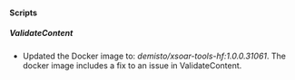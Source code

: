
#### Scripts
##### ValidateContent
- Updated the Docker image to: *demisto/xsoar-tools-hf:1.0.0.31061*. The docker image includes a fix to an issue in ValidateContent.
